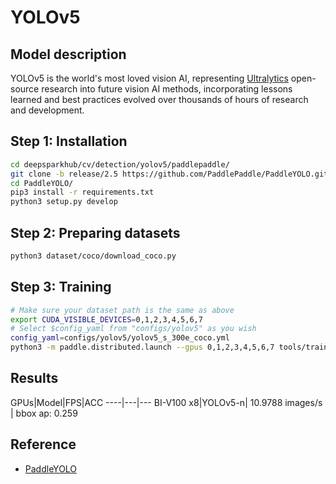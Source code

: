 # YOLOv5

## Model description

YOLOv5 is the world's most loved vision AI, representing <a href="https://ultralytics.com">Ultralytics</a> open-source research into future vision AI methods, incorporating lessons learned and best practices evolved over thousands of hours of research and development.

## Step 1: Installation

```bash
cd deepsparkhub/cv/detection/yolov5/paddlepaddle/
git clone -b release/2.5 https://github.com/PaddlePaddle/PaddleYOLO.git
cd PaddleYOLO/
pip3 install -r requirements.txt
python3 setup.py develop
```

## Step 2: Preparing datasets

```bash
python3 dataset/coco/download_coco.py
```

## Step 3: Training

```bash
# Make sure your dataset path is the same as above
export CUDA_VISIBLE_DEVICES=0,1,2,3,4,5,6,7
# Select $config_yaml from "configs/yolov5" as you wish
config_yaml=configs/yolov5/yolov5_s_300e_coco.yml
python3 -m paddle.distributed.launch --gpus 0,1,2,3,4,5,6,7 tools/train.py -c ${config_yaml} --amp --eval
```

## Results
GPUs|Model|FPS|ACC
----|---|---
BI-V100 x8|YOLOv5-n| 10.9788 images/s | bbox ap: 0.259

## Reference
- [PaddleYOLO](https://github.com/PaddlePaddle/PaddleYOLO)

